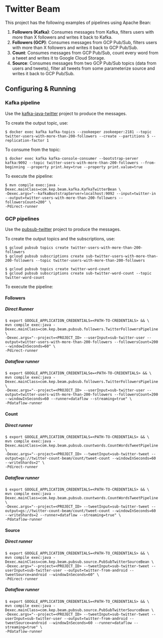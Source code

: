 # Twitter Beam

This project has the following examples of pipelines using Apache Bean:
1. **Followers (Kafka)**: Consumes messages from Kafka, filters users with more than X followers and writes it back to Kafka.
2. **Followers (GCP)**: Consumes messages from GCP Pub/Sub, filters users with more than X followers and writes it back to GCP Pub/Sub.
3. **Count**: Consumes messages from GCP Pub/Sub, count every word from a tweet and writes it to Google Cloud Storage.
4. **Source**: Consumes messages from two GCP Pub/Sub topics (data from users and tweets), filter all tweets from some parameterize source and writes it back to GCP Pub/Sub.

## Configuring & Running 

### Kafka pipeline

Use the [kafka-java-twitter](https://github.com/kamylaep/kafka-java-twitter) project to produce the messages.

To create the output topic, use:

```shell script
$ docker exec kafka kafka-topics --zookeeper zookeeper:2181 --topic twitter-users-with-more-than-200-followers --create --partitions 5 --replication-factor 1
```

To consume from the topic:

```shell script
$ docker exec kafka kafka-console-consumer --bootstrap-server kafka:9092 --topic twitter-users-with-more-than-200-followers --from-beginning --property print.key=true --property print.value=true 
```

To execute the pipeline: 

```shell script
$ mvn compile exec:java -Dexec.mainClass=com.kep.beam.kafka.KafkaTwitterBean \
-Dexec.args="--kafkaBootstrapServer=localhost:9092 --input=twitter-in --output=twitter-users-with-more-than-200-followers --followersCount=200" \
-Pdirect-runner
```

### GCP pipelines

Use the [pubsub-twitter](https://github.com/kamylaep/pubsub-twitter) project to produce the messages.

To create the output topics and the subscriptions, use: 

```shell script
$ gcloud pubsub topics create twitter-users-with-more-than-200-followers
$ gcloud pubsub subscriptions create sub-twitter-users-with-more-than-200-followers --topic twitter-users-with-more-than-200-followers

$ gcloud pubsub topics create twitter-word-count
$ gcloud pubsub subscriptions create sub-twitter-word-count --topic twitter-word-count
```

To execute the pipeline:

#### Followers

##### Direct Runner

```shell script
$ export GOOGLE_APPLICATION_CREDENTIALS=<PATH-TO-CREDENTIALS> && \
mvn compile exec:java -Dexec.mainClass=com.kep.beam.pubsub.followers.TwitterFollowersPipeline \
-Dexec.args="--project=<PROJECT_ID> --userInput=sub-twitter-user --output=twitter-users-with-more-than-200-followers --followersCount=200 --windowInSeconds=60" \
-Pdirect-runner
```

##### Dataflow runner

```shell script
$ export GOOGLE_APPLICATION_CREDENTIALSe=<PATH-TO-CREDENTIALS> && \
mvn compile exec:java -Dexec.mainClass=com.kep.beam.pubsub.followers.TwitterFollowersPipeline \
-Dexec.args="--project=<PROJECT_ID> --userInput=sub-twitter-user --output=twitter-users-with-more-than-200-followers --followersCount=200 --windowInSeconds=60 --runner=dataflow --streaming=true" \
-Pdataflow-runner
```

#### Count

##### Direct runner

```shell script
$ export GOOGLE_APPLICATION_CREDENTIALS=<PATH-TO-CREDENTIALS> && \
mvn compile exec:java -Dexec.mainClass=com.kep.beam.pubsub.countwords.CountWordsTweetPipeline \
-Dexec.args="--project=<PROJECT_ID> --tweetInput=sub-twitter-tweet --output=gs://twitter-count-beam/count/tweet-count --windowInSeconds=60 --writeShards=2" \
-Pdirect-runner
```

##### Dataflow runner

```shell script
$ export GOOGLE_APPLICATION_CREDENTIALS=<PATH-TO-CREDENTIALS> && \
mvn compile exec:java -Dexec.mainClass=com.kep.beam.pubsub.countwords.CountWordsTweetPipeline \
-Dexec.args="--project=<PROJECT_ID> --tweetInput=sub-twitter-tweet --output=gs://twitter-count-beam/count/tweet-count --windowInSeconds=60 --writeShards=2 --runner=dataflow --streaming=true" \
-Pdataflow-runner
```

#### Source

##### Direct runner

```shell script
$ export GOOGLE_APPLICATION_CREDENTIALS=<PATH-TO_CREDENTIALS> && \
mvn compile exec:java -Dexec.mainClass=com.kep.beam.pubsub.source.PubSubTwitterSourceBean \
-Dexec.args="--project=<PROJECT_ID> --tweetInput=sub-twitter-tweet --userInput=sub-twitter-user --output=twitter-from-android --tweetSource=android --windowInSeconds=60" \
-Pdirect-runner
```

##### Dataflow runner

```shell script
$ export GOOGLE_APPLICATION_CREDENTIALS=<PATH-TO_CREDENTIALS> && \
mvn compile exec:java -Dexec.mainClass=com.kep.beam.pubsub.source.PubSubTwitterSourceBean \
-Dexec.args="--project=<PROJECT_ID> --tweetInput=sub-twitter-tweet --userInput=sub-twitter-user --output=twitter-from-android --tweetSource=android --windowInSeconds=60 --runner=dataflow --streaming=true" \
-Pdataflow-runner
```